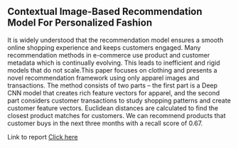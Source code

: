 ## Contextual Image-Based Recommendation Model For Personalized Fashion

It is widely understood that the recommendation model ensures a smooth online shopping experience and keeps customers engaged. Many recommendation methods in e-commerce use product and customer metadata which is continually evolving. This leads to inefficient and rigid models that do not scale.This paper focuses on clothing and presents a novel recommendation framework using only apparel images and transactions. The method consists of two parts – the first part is a Deep CNN model that creates rich feature vectors for apparel, and the second part considers customer transactions to study shopping patterns and create customer feature vectors. Euclidean distances are calculated to find the closest product matches for customers. We can recommend products that customer buys in the next three months with a recall score of 0.67.

Link to report [Click here](https://drive.google.com/file/d/15YNOmWy-fewC_2LbX1d6yhDKr9zCWUfy/view?usp=sharing)
